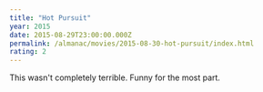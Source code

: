 ```yaml
---
title: "Hot Pursuit"
year: 2015
date: 2015-08-29T23:00:00.000Z
permalink: /almanac/movies/2015-08-30-hot-pursuit/index.html
rating: 2
---
```


This wasn't completely terrible. Funny for the most part.
